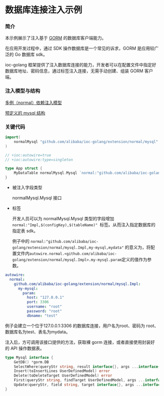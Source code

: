 # 数据库连接注入示例

### 简介

本示例展示了注入基于 [GORM](https://gorm.io/index.html) 的数据库客户端能力。

在应用开发过程中，通过 SDK 操作数据库是一个常见的诉求，GORM 是应用较广泛的 Go 数据库 sdk。

ioc-golang 框架提供了注入数据库连接的能力，开发者可以在配置文件中指定好数据库地址、密码信息，通过标签注入连接，无需手动创建、组装 GORM 客户端。

### 注入模型与结构

[多例（normal）依赖注入模型](https://github.com/alibaba/IOC-Golang/tree/master/extension/normal)

[预定义的 mysql 结构](https://github.com/alibaba/IOC-Golang/tree/master/extension/normal/mysql)

### 关键代码

```go
import(
	normalMysql "github.com/alibaba/ioc-golang/extension/normal/mysql"
)

// +ioc:autowire=true
// +ioc:autowire:type=singleton

type App struct {
	MyDataTable normalMysql.Mysql `normal:"github.com/alibaba/ioc-golang/extension/normal.Impl,my-mysql,mydata"`
}
```

- 被注入字段类型

  normalMysql.Mysql 接口

- 标签

  开发人员可以为 normalMysql.Mysql 类型的字段增加 `normal:"Impl,$(configKey),$(tableName)" `标签。从而注入指定数据库的指定表 sdk。

  例子中的 `normal:"github.com/alibaba/ioc-golang/extension/normal/mysql.Impl,my-mysql,mydata"` 的意义为，将配置文件内`autowire.normal.<github.com/alibaba/ioc-golang/extension/normal/mysql.Impl>.my-mysql.param`定义的值作为参数。

```yaml
autowire:
  normal:
    github.com/alibaba/ioc-golang/extension/normal/mysql.Impl:
      my-mysql:
        param:
          host: "127.0.0.1"
          port: 3306
          username: "root"
          password: "root"
          dbname: "test"
```

  例子会建立一个位于127.0.0.1:3306 的数据库连接，用户名为root、密码为 root、数据库名为test、表名为mydata。

  注入后，方可调用该接口提供的方法，获取裸 gorm 连接，或者直接使用封装好的 API 操作数据表。

  ```go
  type Mysql interface {
      GetDB() *gorm.DB
      SelectWhere(queryStr string, result interface{}, args ...interface{}) error
      Insert(toInsertLines UserDefinedModel) error
      Delete(toDeleteTarget UserDefinedModel) error
      First(queryStr string, findTarget UserDefinedModel, args ...interface{}) error
      Update(queryStr, field string, target interface{}, args ...interface{}) error
  }
  ```

  

